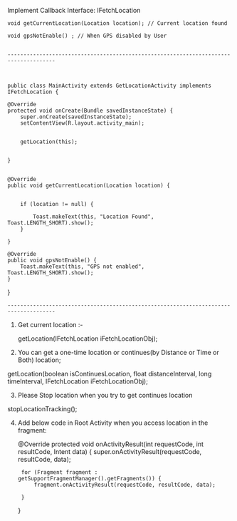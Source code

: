 
Implement Callback Interface: IFetchLocation

    void getCurrentLocation(Location location); // Current location found
 
    void gpsNotEnable() ; // When GPS disabled by User


	-------------------------------------------------------------------------------------
	
	
	
	public class MainActivity extends GetLocationActivity implements IFetchLocation {

    @Override
    protected void onCreate(Bundle savedInstanceState) {
        super.onCreate(savedInstanceState);
        setContentView(R.layout.activity_main);


        getLocation(this);


    }


    @Override
    public void getCurrentLocation(Location location) {


        if (location != null) {

            Toast.makeText(this, "Location Found", Toast.LENGTH_SHORT).show();
        }

    }

    @Override
    public void gpsNotEnable() {
        Toast.makeText(this, "GPS not enabled", Toast.LENGTH_SHORT).show();
    }
}
	
	
	
	-------------------------------------------------------------------------------------
	
1. Get current location :-

   getLocation(IFetchLocation iFetchLocationObj); 

2. You can get a one-time location or continues(by Distance or Time or Both) location;

getLocation(boolean isContinuesLocation, float distanceInterval, long timeInterval, IFetchLocation iFetchLocationObj);


3. Please Stop location when you try to get continues location

  stopLocationTracking();



4. Add below code in Root Activity  when you access location in the fragment:


    @Override
    protected void onActivityResult(int requestCode, int resultCode, Intent data) {
        super.onActivityResult(requestCode, resultCode, data);

        for (Fragment fragment : getSupportFragmentManager().getFragments()) {
            fragment.onActivityResult(requestCode, resultCode, data);

        }
    }

